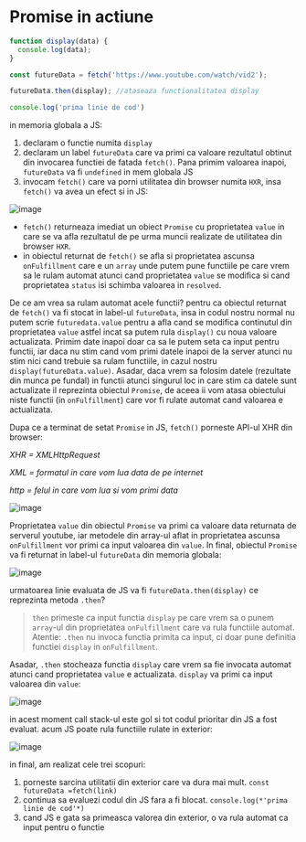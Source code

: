 # Promise in actiune

```jsx
function display(data) {
  console.log(data);
}

const futureData = fetch('https://www.youtube.com/watch/vid2');

futureData.then(display); //ataseaza functionalitatea display

console.log('prima linie de cod')
```


in memoria globala a JS:

1. declaram o functie numita `display`
2. declaram un label `futureData` care va primi ca valoare rezultatul obtinut din invocarea functiei de fatada `fetch()`. Pana primim valoarea inapoi, `futureData` va fi `undefined` in mem globala JS
3. invocam `fetch()` care va porni utilitatea din browser numita `HXR`, insa `fetch()` va avea un efect si in JS:

![image](https://i.imgur.com/4lihiE0.png)
  
- `fetch()` returneaza imediat un obiect `Promise` cu proprietatea `value` in care se va afla rezultatul de pe urma muncii realizate de utilitatea din browser `HXR`.
- in obiectul returnat de `fetch()` se afla si proprietatea ascunsa `onFulfillment` care e un `array` unde putem pune functiile pe care vrem sa le rulam automat atunci cand proprietatea `value` se modifica si cand proprietatea `status` isi schimba valoarea in `resolved`.

De ce am vrea sa rulam automat acele functii? pentru ca obiectul returnat de `fetch()` va fi stocat in label-ul `futureData`, insa in codul nostru normal nu putem scrie `futuredata.value` pentru a afla cand se modifica continutul din proprietatea `value` astfel incat sa putem rula `display()` cu noua valoare actualizata. Primim date inapoi doar ca sa le putem seta ca input pentru functii, iar daca nu stim cand vom primi datele inapoi de la server atunci nu stim nici cand trebuie sa rulam functiile, in cazul nostru `display(futureData.value)`. Asadar, daca vrem sa folosim datele (rezultate din munca pe fundal) in functii atunci singurul loc in care stim ca datele sunt actualizate il reprezinta obiectul `Promise`, de aceea ii vom atasa obiectului niste functii (in `onFulfillment`) care vor fi rulate automat cand valoarea e actualizata.

Dupa ce a terminat de setat `Promise` in JS, `fetch()` porneste API-ul XHR din browser:

*XHR = XMLHttpRequest*

*XML = formatul in care vom lua data de pe internet*

*http = felul in care vom lua si vom primi data*

![image](https://i.imgur.com/sQtz7Mk.png)

Proprietatea `value` din obiectul `Promise` va primi ca valoare data returnata de serverul youtube, iar metodele din array-ul aflat in proprietatea ascunsa `onFulfillment` vor primi ca input valoarea din `value`. In final, obiectul `Promise` va fi returnat in label-ul `futureData` din memoria globala:

![image](https://i.imgur.com/jS923Ly.png)

urmatoarea linie evaluata de JS va fi `futureData.then(display)` ce reprezinta metoda `.then`? 

> `then` primeste ca input functia `display` pe care vrem sa o punem `array`-ul din proprietatea `onFulfillment` care va rula functiile automat. Atentie: `.then` nu invoca functia primita ca input, ci doar pune definitia functiei `display` in `onFulfillment`.
> 

Asadar, `.then` stocheaza functia `display` care vrem sa fie invocata automat atunci cand proprietatea `value` e actualizata. `display` va primi ca input valoarea din `value`:
  
![image](https://i.imgur.com/tOKM9yP.png)


in acest moment call stack-ul este gol si tot codul prioritar din JS a fost evaluat. acum JS poate rula functiile rulate in exterior:
  
![image](https://i.imgur.com/1VnxbNO.png)

in final, am realizat cele trei scopuri:

1. porneste sarcina utilitatii din exterior care va dura mai mult. `const futureData =fetch(link)`
2. continua sa evaluezi codul din JS fara a fi blocat. `console.log(*'prima linie de cod'*)`
3. cand JS e gata sa primeasca valorea din exterior, o va rula automat ca input pentru o functie
  
